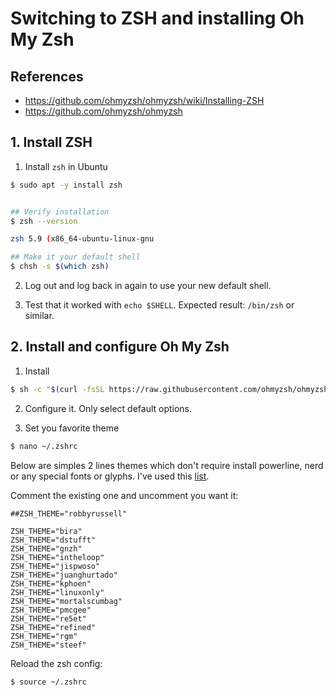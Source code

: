 # Switching to ZSH and installing Oh My Zsh

## References

- https://github.com/ohmyzsh/ohmyzsh/wiki/Installing-ZSH
- https://github.com/ohmyzsh/ohmyzsh

## 1. Install ZSH

1. Install `zsh` in Ubuntu

```sh
$ sudo apt -y install zsh


## Verify installation
$ zsh --version

zsh 5.9 (x86_64-ubuntu-linux-gnu

## Make it your default shell
$ chsh -s $(which zsh)
```

2. Log out and log back in again to use your new default shell.

3. Test that it worked with `echo $SHELL`. Expected result: `/bin/zsh` or similar.

## 2. Install and configure Oh My Zsh

1. Install
```sh
$ sh -c "$(curl -fsSL https://raw.githubusercontent.com/ohmyzsh/ohmyzsh/master/tools/install.sh)"

```

2. Configure it. Only select default options.

3. Set you favorite theme

```sh
$ nano ~/.zshrc
```

Below are simples 2 lines themes which don't require install powerline, nerd or any special fonts or glyphs. I've used this [list](https://github.com/ohmyzsh/ohmyzsh/wiki/Themes#theme-description-format).

Comment the existing one and uncomment you want it:
```
##ZSH_THEME="robbyrussell"

ZSH_THEME="bira"
ZSH_THEME="dstufft"
ZSH_THEME="gnzh"
ZSH_THEME="intheloop"
ZSH_THEME="jispwoso"
ZSH_THEME="juanghurtado"
ZSH_THEME="kphoen"
ZSH_THEME="linuxonly"
ZSH_THEME="mortalscumbag"
ZSH_THEME="pmcgee"
ZSH_THEME="re5et"
ZSH_THEME="refined"
ZSH_THEME="rgm"
ZSH_THEME="steef"
```

Reload the zsh config:
```sh
$ source ~/.zshrc
```

